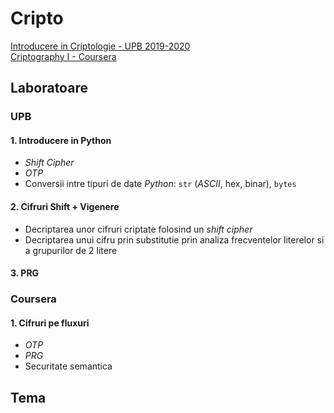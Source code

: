# Cripto
[Introducere in Criptologie - UPB 2019-2020](https://ocw.cs.pub.ro/courses/ic)\
[Criptography I - Coursera](https://www.coursera.org/learn/crypto)

## Laboratoare

### UPB
#### 1. Introducere in Python
- _Shift Cipher_
- _OTP_
- Conversii intre tipuri de date _Python_: `str` (_ASCII_, hex, binar), `bytes`

#### 2. Cifruri Shift + Vigenere
- Decriptarea unor cifruri criptate folosind un _shift cipher_
- Decriptarea unui cifru prin substitutie prin analiza frecventelor literelor
si a grupurilor de 2 litere

#### 3. PRG

### Coursera
#### 1. Cifruri pe fluxuri
- _OTP_
- _PRG_
- Securitate semantica

## Tema
